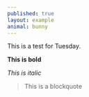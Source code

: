 ```yaml
---
published: true
layout: example
animal: bunny
---
```

This is a test for Tuesday.

**This is bold**

_This is italic_

> This is a blockquote
